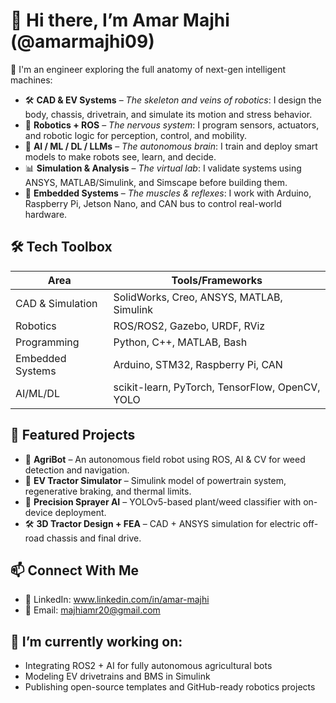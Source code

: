 # 👋 Hi there, I’m Amar Majhi (@amarmajhi09)

🚀 I'm an engineer exploring the full anatomy of next-gen intelligent machines:
- 🛠️ **CAD & EV Systems** – *The skeleton and veins of robotics*: I design the body, chassis, drivetrain, and simulate its motion and stress behavior.
- 🤖 **Robotics + ROS** – *The nervous system*: I program sensors, actuators, and robotic logic for perception, control, and mobility.
- 🧠 **AI / ML / DL / LLMs** – *The autonomous brain*: I train and deploy smart models to make robots see, learn, and decide.
- 📊 **Simulation & Analysis** – *The virtual lab*: I validate systems using ANSYS, MATLAB/Simulink, and Simscape before building them.
- 🧩 **Embedded Systems** – *The muscles & reflexes*: I work with Arduino, Raspberry Pi, Jetson Nano, and CAN bus to control real-world hardware.

## 🛠️ Tech Toolbox
| Area                  | Tools/Frameworks |
|-----------------------|------------------|
| CAD & Simulation      | SolidWorks, Creo, ANSYS, MATLAB, Simulink |
| Robotics              | ROS/ROS2, Gazebo, URDF, RViz |
| Programming           | Python, C++, MATLAB, Bash |
| Embedded Systems      | Arduino, STM32, Raspberry Pi, CAN |
| AI/ML/DL              | scikit-learn, PyTorch, TensorFlow, OpenCV, YOLO |

## 🔬 Featured Projects
- 🤖 **AgriBot** – An autonomous field robot using ROS, AI & CV for weed detection and navigation.
- 🔋 **EV Tractor Simulator** – Simulink model of powertrain system, regenerative braking, and thermal limits.
- 🧠 **Precision Sprayer AI** – YOLOv5-based plant/weed classifier with on-device deployment.
- 🛠️ **3D Tractor Design + FEA** – CAD + ANSYS simulation for electric off-road chassis and final drive.
## 📫 Connect With Me
- 🔗 LinkedIn: www.linkedin.com/in/amar-majhi 
- 📧 Email: majhiamr20@gmail.com  
## 🚧 I’m currently working on:
- Integrating ROS2 + AI for fully autonomous agricultural bots  
- Modeling EV drivetrains and BMS in Simulink  
- Publishing open-source templates and GitHub-ready robotics projects

